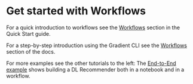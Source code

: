# Get started with Workflows

For a quick introduction to workflows see the [Workflows](/get-started/quick-start#create-a-workflow) section in the Quick Start guide.

For a step-by-step introduction using the Gradient CLI see the [Workflows](/gradient/explore-train-deploy/workflows/getting-started-with-workflows.md) section of the docs.

For more examples see the other tutorials to the left: The [End-to-End example](/gradient/get-started/tutorials-list/end-to-end-example.md) shows building a DL Recommender both in a notebook and in a workflow.

